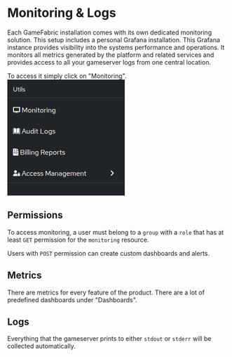 # Monitoring & Logs

Each GameFabric installation comes with its own dedicated monitoring solution.
This setup includes a personal Grafana installation.
This Grafana instance provides visibility into the systems performance and operations.
It monitors all metrics generated by the platform and related services and provides access to all your gameserver logs from one central location.


To access it simply click on "Monitoring".
![Screenshot of the Monitoring sidebar in the GameFabric interface](images/sidebar.png)

## Permissions
To access monitoring, a user must belong to a `group` with a `role` that has at least `GET` permission for the `monitoring` resource.


Users with `POST` permission can create custom dashboards and alerts.

## Metrics
There are metrics for every feature of the product.
There are a lot of predefined dashboards under "Dashboards".

## Logs
Everything that the gameserver prints to either `stdout` or `stderr` will be collected automatically.

